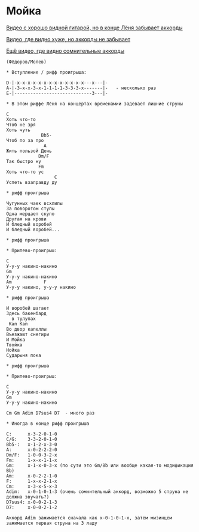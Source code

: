 # Мойка

[Видео с хорошо видной гитарой, но в конце Лёня забывает аккорды](https://youtu.be/2yvTBn6dc0Q)

[Видео, где видно хуже, но аккорды не забывает](https://youtu.be/JS-CUdP4Hl0)

[Ещё видео, где видно сомнительные аккорды](https://youtu.be/oEc1Sz3NF2c)

```
(Фёдоров/Молев)

* Вступление / рифф проигрыша:

D-|-x-x-x-x-x-x-x-x-x-x-x-x-x---x---|-
A-|-3-x-x-3-x-1-1-1-1-3-3-3-x-------|-   - несколько раз
E-|-----------------------------3---|-

* В этом риффе Лёня на концертах временамии задевает лишние струны

C
Хоть что-то
Чтоб не зря
Хоть чуть
             Bb5-
Чтоб по за про 
              A
Жить пользой День
            Dm/F
Так быстро ну 
            Fm
Хоть что-то ус
                  C 
Успеть взаправду ду

* рифф проигрыша

Чугунных чаек всхлипы 
За поворотом ступы 
Одна мерцает скупо 
Другая на крови
И бледный воробей 
И бледный воробей...

* рифф проигрыша

* Припево-проигрыш:

C
У-у-у накино-накино
Gm
У-у-у накино-накино
Am            F
У-у-у накино, у-у-у накино

* рифф проигрыша

И воробей шагает 
Здесь бакенбард
  в тулупах 
 Кап Кап
Во двор капеллы 
Въезжают снегири
И Мойка
Твойка 
Нойка
Сударыня пока

* рифф проигрыша

* Припево-проигрыш:

C
У-у-у накино-накино
Gm
У-у-у накино-накино

Cm Gm Adim D7sus4 D7  - много раз

* Иногда в конце рифф проигрыша

C:      x-3-2-0-1-0
C/G:    3-3-2-0-1-0
Bb5-:   x-1-2-x-3-0
A:      x-0-2-2-2-0
Dm/F:   1-0-0-3-2-x
Fm:     1-x-x-1-1-x
Gm:     x-1-x-0-3-x (по сути это Gm/Bb или вообще какая-то модификация Bb)
Am:     x-0-2-2-1-0
F:      1-x-x-2-1-x
Cm:     x-3-x-5-x-3
Adim:   x-0-1-0-1-3 (очень сомнительный аккорд, возможно 5 струна не должна звучать?)
D7sus4: x-0-0-2-1-3
D7:     x-0-0-2-1-2

Аккорд Adim зажимается сначала как x-0-1-0-1-x, затем мизинцем зажимается первая струна на 3 ладу

```
